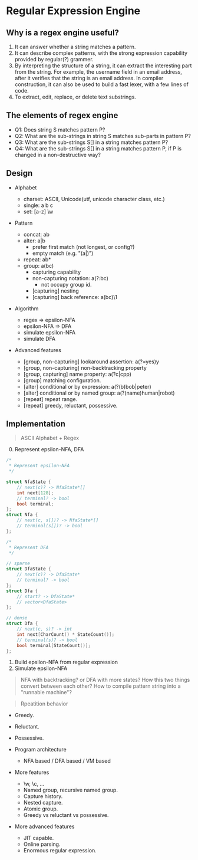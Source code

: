 Regular Expression Engine
===

Why is a regex engine useful?
---

1. It can answer whether a string matches a pattern.
2. It can describe complex patterns, with the strong expression capability
   provided by regular(?) grammer.
3. By interpreting the structure of a string, it can extract the interesting
   part from the string. For example, the username field in an email address,
   after it verifies that the string is an email address. In compiler
   construction, it can also be used to build a fast lexer, with a few lines
   of code.
4. To extract, edit, replace, or delete text substrings.

The elements of regex engine
---

* Q1: Does string S matches pattern P?
* Q2: What are the sub-strings in string S matches sub-parts in pattern P?
* Q3: What are the sub-strings S[] in a string matches pattern P?
* Q4: What are the sub-strings S[] in a string matches pattern P, if P is changed
    in a non-destructive way?

Design
---

* Alphabet
  * charset: ASCII, Unicode(utf, unicode character class, etc.)
  * single: a b c
  * set: [a-z] \w
* Pattern
  * concat: ab
  * alter: a|b
    * prefer first match (not longest, or config?)
    * empty match (e.g. "(a|)")
  * repeat: ab*
  * group: a(bc)
    * capturing capability
    * non-capturing notation: a(?:bc)
       * not occupy group id.
    * [capturing] nesting
    * [capturing] back reference: a(bc)\1
* Algorithm
  * regex => epsilon-NFA
  * epsilon-NFA => DFA
  * simulate epsilon-NFA
  * simulate DFA

* Advanced features
  * [group, non-capturing] lookaround assertion: a(?=yes)y
  * [group, non-capturing] non-backtracking property
  * [group, capturing] name property: a(?<lang>c|cpp)
  * [group] matching configuration.
  * [alter] conditional or by expression: a(?(b)bob|peter)
  * [alter] conditional or by named group: a(?(name)human|robot)
  * [repeat] repeat range.
  * [repeat] greedy, reluctant, possessive.

Implementation
---

> ASCII Alphabet + Regex

0. Represent epsilon-NFA, DFA
```c++
/*
 * Represent epsilon-NFA
 */

struct NfaState {
	// next(c)? -> NfaState*[]
	int next[128];
	// terminal? -> bool
	bool terminal;
};
struct Nfa {
	// next(c, s[])? -> NfaState*[]
	// terminal(s[])? -> bool
};

/*
 * Represent DFA
 */

// sparse
struct DfaState {
	// next(c)? -> DfaState*
	// terminal? -> bool
};
struct Dfa {
	// start? -> DfaState*
	// vector<DfaState>
};

// dense
struct Dfa {
	// next(c, s)? -> int
	int next[CharCount() * StateCount()];
	// terminal(s)? -> bool
	bool terminal[StateCount()];
};

```
1. Build epsilon-NFA from regular expression
2. Simulate epsilon-NFA



> NFA with backtracking? or DFA with more states? How this two things convert between each other?
> How to compile pattern string into a "runnable machine"?

> Rpeatition behavior
  * Greedy.
  * Reluctant.
  * Possessive.


* Program architecture
  * NFA based / DFA based / VM based
* More features
  * \w, \c, ...
  * Named group, recursive named group.
  * Capture history.
  * Nested capture.
  * Atomic group.
  * Greedy vs reluctant vs possessive.
* More advanced features
  * JIT capable.
  * Online parsing.
  * Enormous regular expression.
